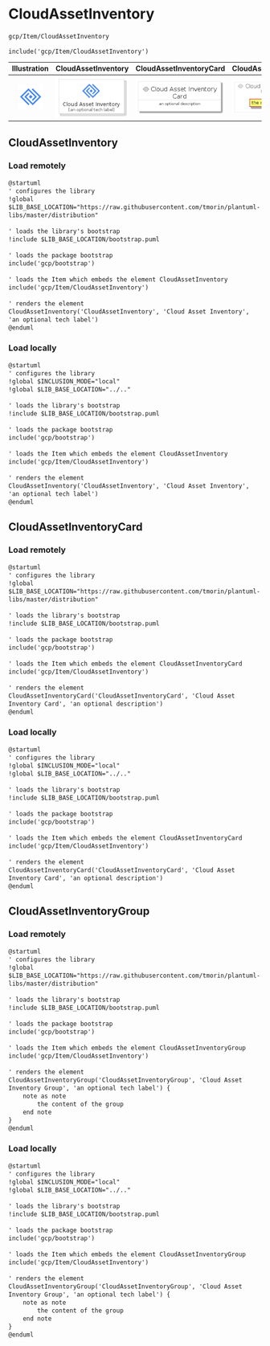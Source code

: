 # CloudAssetInventory


```text
gcp/Item/CloudAssetInventory
```

```text
include('gcp/Item/CloudAssetInventory')
```



| Illustration | CloudAssetInventory | CloudAssetInventoryCard | CloudAssetInventoryGroup |
| :---: | :---: | :---: | :---: |
| ![illustration for Illustration](../../gcp/Item/CloudAssetInventory.png) | ![illustration for CloudAssetInventory](../../gcp/Item/CloudAssetInventory.Local.png) | ![illustration for CloudAssetInventoryCard](../../gcp/Item/CloudAssetInventoryCard.Local.png) | ![illustration for CloudAssetInventoryGroup](../../gcp/Item/CloudAssetInventoryGroup.Local.png) |




## CloudAssetInventory

### Load remotely
```plantuml
@startuml
' configures the library
!global $LIB_BASE_LOCATION="https://raw.githubusercontent.com/tmorin/plantuml-libs/master/distribution"

' loads the library's bootstrap
!include $LIB_BASE_LOCATION/bootstrap.puml

' loads the package bootstrap
include('gcp/bootstrap')

' loads the Item which embeds the element CloudAssetInventory
include('gcp/Item/CloudAssetInventory')

' renders the element
CloudAssetInventory('CloudAssetInventory', 'Cloud Asset Inventory', 'an optional tech label')
@enduml
```

### Load locally
```plantuml
@startuml
' configures the library
!global $INCLUSION_MODE="local"
!global $LIB_BASE_LOCATION="../.."

' loads the library's bootstrap
!include $LIB_BASE_LOCATION/bootstrap.puml

' loads the package bootstrap
include('gcp/bootstrap')

' loads the Item which embeds the element CloudAssetInventory
include('gcp/Item/CloudAssetInventory')

' renders the element
CloudAssetInventory('CloudAssetInventory', 'Cloud Asset Inventory', 'an optional tech label')
@enduml
```

## CloudAssetInventoryCard

### Load remotely
```plantuml
@startuml
' configures the library
!global $LIB_BASE_LOCATION="https://raw.githubusercontent.com/tmorin/plantuml-libs/master/distribution"

' loads the library's bootstrap
!include $LIB_BASE_LOCATION/bootstrap.puml

' loads the package bootstrap
include('gcp/bootstrap')

' loads the Item which embeds the element CloudAssetInventoryCard
include('gcp/Item/CloudAssetInventory')

' renders the element
CloudAssetInventoryCard('CloudAssetInventoryCard', 'Cloud Asset Inventory Card', 'an optional description')
@enduml
```

### Load locally
```plantuml
@startuml
' configures the library
!global $INCLUSION_MODE="local"
!global $LIB_BASE_LOCATION="../.."

' loads the library's bootstrap
!include $LIB_BASE_LOCATION/bootstrap.puml

' loads the package bootstrap
include('gcp/bootstrap')

' loads the Item which embeds the element CloudAssetInventoryCard
include('gcp/Item/CloudAssetInventory')

' renders the element
CloudAssetInventoryCard('CloudAssetInventoryCard', 'Cloud Asset Inventory Card', 'an optional description')
@enduml
```

## CloudAssetInventoryGroup

### Load remotely
```plantuml
@startuml
' configures the library
!global $LIB_BASE_LOCATION="https://raw.githubusercontent.com/tmorin/plantuml-libs/master/distribution"

' loads the library's bootstrap
!include $LIB_BASE_LOCATION/bootstrap.puml

' loads the package bootstrap
include('gcp/bootstrap')

' loads the Item which embeds the element CloudAssetInventoryGroup
include('gcp/Item/CloudAssetInventory')

' renders the element
CloudAssetInventoryGroup('CloudAssetInventoryGroup', 'Cloud Asset Inventory Group', 'an optional tech label') {
    note as note
        the content of the group
    end note
}
@enduml
```

### Load locally
```plantuml
@startuml
' configures the library
!global $INCLUSION_MODE="local"
!global $LIB_BASE_LOCATION="../.."

' loads the library's bootstrap
!include $LIB_BASE_LOCATION/bootstrap.puml

' loads the package bootstrap
include('gcp/bootstrap')

' loads the Item which embeds the element CloudAssetInventoryGroup
include('gcp/Item/CloudAssetInventory')

' renders the element
CloudAssetInventoryGroup('CloudAssetInventoryGroup', 'Cloud Asset Inventory Group', 'an optional tech label') {
    note as note
        the content of the group
    end note
}
@enduml
```

